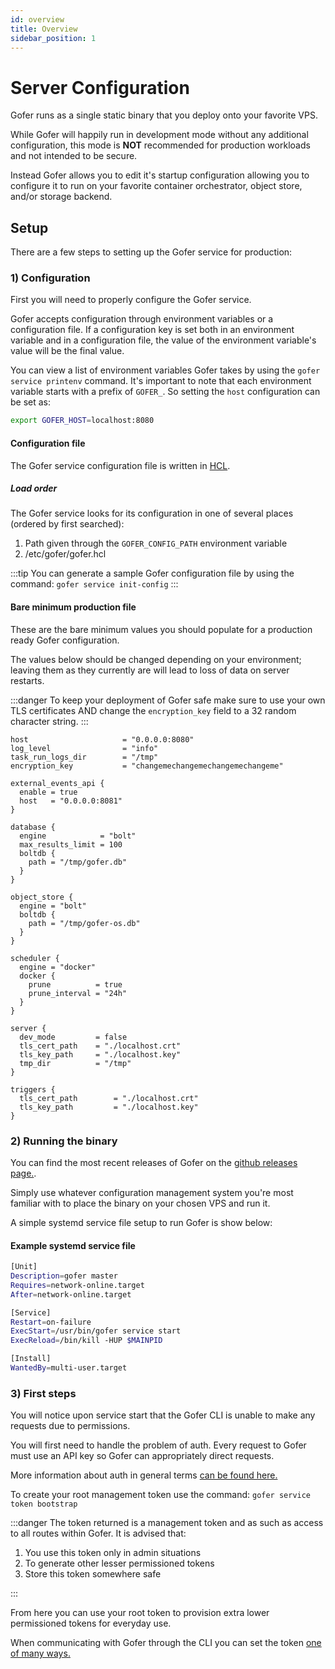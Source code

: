 ```yaml
---
id: overview
title: Overview
sidebar_position: 1
---
```


# Server Configuration

Gofer runs as a single static binary that you deploy onto your favorite VPS.

While Gofer will happily run in development mode without any additional configuration, this mode is **NOT** recommended for production workloads and not intended to be secure.

Instead Gofer allows you to edit it's startup configuration allowing you to configure it to run on your favorite container orchestrator, object store, and/or storage backend.

## Setup

There are a few steps to setting up the Gofer service for production:

### 1) Configuration

First you will need to properly configure the Gofer service.

Gofer accepts configuration through environment variables or a configuration file. If a configuration key is set both in an environment variable and in a configuration file, the value of the environment variable's value will be the final value.

You can view a list of environment variables Gofer takes by using the `gofer service printenv` command. It's important to note that each environment variable starts with a prefix of `GOFER_`. So setting the `host` configuration can be set as:

```bash
export GOFER_HOST=localhost:8080
```

#### Configuration file

The Gofer service configuration file is written in [HCL](https://octopus.com/blog/introduction-to-hcl-and-hcl-tooling).

##### Load order

The Gofer service looks for its configuration in one of several places (ordered by first searched):

1. Path given through the `GOFER_CONFIG_PATH` environment variable
2. /etc/gofer/gofer.hcl

:::tip
You can generate a sample Gofer configuration file by using the command: `gofer service init-config`
:::

#### Bare minimum production file

These are the bare minimum values you should populate for a production ready Gofer configuration.

The values below should be changed depending on your environment; leaving them as they currently are will lead to loss of data on server restarts.

:::danger
To keep your deployment of Gofer safe make sure to use your own TLS certificates AND change the `encryption_key` field to a 32 random character string.
:::

```hcl
host                     = "0.0.0.0:8080"
log_level                = "info"
task_run_logs_dir        = "/tmp"
encryption_key           = "changemechangemechangemechangeme"

external_events_api {
  enable = true
  host   = "0.0.0.0:8081"
}

database {
  engine            = "bolt"
  max_results_limit = 100
  boltdb {
    path = "/tmp/gofer.db"
  }
}

object_store {
  engine = "bolt"
  boltdb {
    path = "/tmp/gofer-os.db"
  }
}

scheduler {
  engine = "docker"
  docker {
    prune          = true
    prune_interval = "24h"
  }
}

server {
  dev_mode         = false
  tls_cert_path    = "./localhost.crt"
  tls_key_path     = "./localhost.key"
  tmp_dir          = "/tmp"
}

triggers {
  tls_cert_path        = "./localhost.crt"
  tls_key_path         = "./localhost.key"
}
```

### 2) Running the binary

You can find the most recent releases of Gofer on the [github releases page.](https://github.com/clintjedwards/gofer/releases).

Simply use whatever configuration management system you're most familiar with to place the binary on your chosen VPS and run it.

A simple systemd service file setup to run Gofer is show below:

#### Example systemd service file

```bash
[Unit]
Description=gofer master
Requires=network-online.target
After=network-online.target

[Service]
Restart=on-failure
ExecStart=/usr/bin/gofer service start
ExecReload=/bin/kill -HUP $MAINPID

[Install]
WantedBy=multi-user.target
```

### 3) First steps

You will notice upon service start that the Gofer CLI is unable to make any requests due to permissions.

You will first need to handle the problem of auth. Every request to Gofer must use an API key so Gofer can appropriately direct requests.

More information about auth in general terms [can be found here.](auth)

To create your root management token use the command: `gofer service token bootstrap`

:::danger
The token returned is a management token and as such as access to all routes within Gofer. It is advised that:

1. You use this token only in admin situations
2. To generate other lesser permissioned tokens
3. Store this token somewhere safe

:::

From here you can use your root token to provision extra lower permissioned tokens for everyday use.

When communicating with Gofer through the CLI you can set the token [one of many ways.](../cli/configuration)
